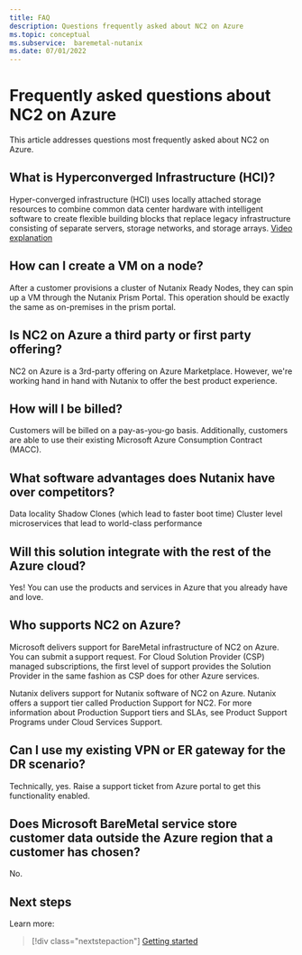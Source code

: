 ```yaml
---
title: FAQ
description: Questions frequently asked about NC2 on Azure
ms.topic: conceptual
ms.subservice:  baremetal-nutanix
ms.date: 07/01/2022
---
```


# Frequently asked questions about NC2 on Azure

This article addresses questions most frequently asked about NC2 on Azure.

## What is Hyperconverged Infrastructure (HCI)?

Hyper-converged infrastructure (HCI) uses locally attached storage resources to combine common data center hardware with intelligent software to create flexible building blocks that replace legacy infrastructure consisting of separate servers, storage networks, and storage arrays. [Video explanation](https://www.youtube.com/watch?v=OPYA5-V0yRo)

## How can I create a VM on a node?

After a customer provisions a cluster of Nutanix Ready Nodes, they can spin up a VM through the Nutanix Prism Portal.
This operation should be exactly the same as on-premises in the prism portal.

## Is NC2 on Azure a third party or first party offering?

NC2 on Azure is a 3rd-party offering on Azure Marketplace.
However, we're working hand in hand with Nutanix to offer the best product experience.

## How will I be billed?

Customers will be billed on a pay-as-you-go basis. Additionally, customers are able to use their existing Microsoft Azure Consumption Contract (MACC).

## What software advantages does Nutanix have over competitors?

Data locality
Shadow Clones (which lead to faster boot time)
Cluster level microservices that lead to world-class performance

## Will this solution integrate with the rest of the Azure cloud?

Yes! You can use the products and services in Azure that you already have and love.

## Who supports NC2 on Azure?

Microsoft delivers support for BareMetal infrastructure of NC2 on Azure.
You can submit a support request. For Cloud Solution Provider (CSP) managed subscriptions, the first level of support provides the Solution Provider in the same fashion as CSP does for other Azure services.

Nutanix delivers support for Nutanix software of NC2 on Azure.
Nutanix offers a support tier called Production Support for NC2.
For more information about Production Support tiers and SLAs, see Product Support Programs under Cloud Services Support.

## Can I use my existing VPN or ER gateway for the DR scenario?

Technically, yes. Raise a support ticket from Azure portal to get this functionality enabled.

## Does Microsoft BareMetal service store customer data outside the Azure region that a customer has chosen?

No. 

## Next steps

Learn more:

> [!div class="nextstepaction"]
> [Getting started](get-started.md)
